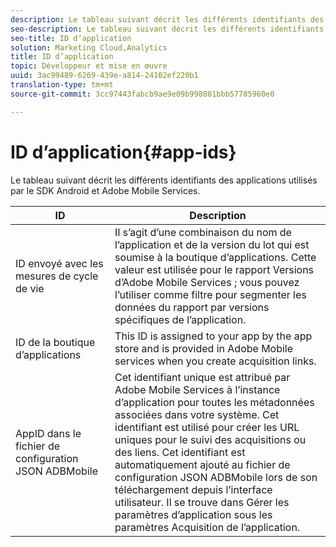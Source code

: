 ```yaml
---
description: Le tableau suivant décrit les différents identifiants des applications utilisés par le SDK Android et Adobe Mobile Services.
seo-description: Le tableau suivant décrit les différents identifiants des applications utilisés par le SDK Android et Adobe Mobile Services.
seo-title: ID d’application
solution: Marketing Cloud,Analytics
title: ID d’application
topic: Développeur et mise en œuvre
uuid: 3ac99489-6269-439e-a814-24102ef220b1
translation-type: tm+mt
source-git-commit: 3cc97443fabcb9ae9e09b998801bbb57785960e0

---
```



# ID d’application{#app-ids}

Le tableau suivant décrit les différents identifiants des applications utilisés par le SDK Android et Adobe Mobile Services.

| ID | Description |
|--- |--- |
| ID envoyé avec les mesures de cycle de vie | Il s’agit d’une combinaison du nom de l’application et de la version du lot qui est soumise à la boutique d’applications. Cette valeur est utilisée pour le rapport Versions d’Adobe Mobile Services ; vous pouvez l’utiliser comme filtre pour segmenter les données du rapport par versions spécifiques de l’application. |
| ID de la boutique d’applications | This ID is assigned to your app by the app store and is provided in Adobe Mobile services when you create acquisition links. |
| AppID dans le fichier de configuration JSON ADBMobile | Cet identifiant unique est attribué par Adobe Mobile Services à l’instance d’application pour toutes les métadonnées associées dans votre système. Cet identifiant est utilisé pour créer les URL uniques pour le suivi des acquisitions ou des liens. Cet identifiant est automatiquement ajouté au fichier de configuration JSON ADBMobile lors de son téléchargement depuis l’interface utilisateur. Il se trouve dans Gérer les paramètres d’application sous les paramètres Acquisition de l’application. |